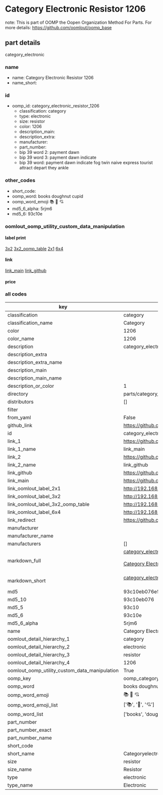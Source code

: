 # Category Electronic Resistor 1206  

note: This is part of OOMP the Oopen Organization Method For Parts. For more details: https://github.com/oomlout/oomp_base

##  part details
  



category_electronic



### name
* name: Category Electronic Resistor 1206
* name_short: 
### id
* oomp_id: category_electronic_resistor_1206
  * classification: category
  * type: electronic
  * size: resistor
  * color: 1206
  * description_main: 
  * description_extra: 
  * manufacturer: 
  * part_number: 
  * bip 39 word 2: payment dawn
  * bip 39 word 3: payment dawn indicate
  * bip 39 word: payment dawn indicate fog twin naive express tourist attract depart they ankle

### other_codes
* short_code: 
* oomp_word: books doughnut cupid
* oomp_word_emoji :books: :doughnut: :cupid:
* md5_6_alpha: 5rjm6
* md5_6: 93c10e






### oomlout_oomp_utility_custom_data_manipulation
#### label print
[3x2](http://192.168.1.245:1112/?label=oomp%205rjm6)
[3x2_oomp_table](http://192.168.1.108:1112/?label=oomp%205rjm6)
[2x1](http://192.168.1.242:1112/?label=oomp%205rjm6)
[6x4](http://192.168.1.55:1112/?label=oomp%205rjm6)    

#### link

[link_main](https://github.com/oomlout/oomlout_oomp_version_1_messy/tree/main/parts/category_electronic_resistor_1206) [link_github](https://github.com/oomlout/oomlout_oomp_version_1_messy/tree/main/parts/category_electronic_resistor_1206)                             

#### price







### all codes 
| key | value |  
| --- | --- |  
| classification | category |  
| classification_name | Category |  
| color | 1206 |  
| color_name | 1206 |  
| description | category_electronic |  
| description_extra |  |  
| description_extra_name |  |  
| description_main |  |  
| description_main_name |  |  
| description_or_color | 1  |  
| directory | parts/category_electronic_resistor_1206 |  
| distributors | [] |  
| filter |  |  
| from_yaml | False |  
| github_link | https://github.com/oomlout/oomlout_oomp_part_src/tree/main/parts/category_electronic_resistor_1206 |  
| id | category_electronic_resistor_1206 |  
| link_1 | https://github.com/oomlout/oomlout_oomp_version_1_messy/tree/main/parts/category_electronic_resistor_1206 |  
| link_1_name | link_main |  
| link_2 | https://github.com/oomlout/oomlout_oomp_version_1_messy/tree/main/parts/category_electronic_resistor_1206 |  
| link_2_name | link_github |  
| link_github | https://github.com/oomlout/oomlout_oomp_version_1_messy/tree/main/parts/category_electronic_resistor_1206 |  
| link_main | https://github.com/oomlout/oomlout_oomp_version_1_messy/tree/main/parts/category_electronic_resistor_1206 |  
| link_oomlout_label_2x1 | http://192.168.1.242:1112/?label=oomp%205rjm6 |  
| link_oomlout_label_3x2 | http://192.168.1.245:1112/?label=oomp%205rjm6 |  
| link_oomlout_label_3x2_oomp_table | http://192.168.1.108:1112/?label=oomp%205rjm6 |  
| link_oomlout_label_6x4 | http://192.168.1.55:1112/?label=oomp%205rjm6 |  
| link_redirect | https://github.com/oomlout/oomlout_oomp_version_1_messy/tree/main/parts/category_electronic_resistor_1206 |  
| manufacturer |  |  
| manufacturer_name |  |  
| manufacturers | [] |  
| markdown_full | [category_electronic_resistor_1206](none)<br>[](none)<br>[Category Electronic Resistor 1206](none)<br><br> |  
| markdown_short | [category_electronic_resistor_1206](none)<br><br> |  
| md5 | 93c10eb076e5ea1a4af5b5a4e5cdfd0d |  
| md5_10 | 93c10eb076 |  
| md5_5 | 93c10 |  
| md5_6 | 93c10e |  
| md5_6_alpha | 5rjm6 |  
| name | Category Electronic Resistor 1206 |  
| oomlout_detail_hierarchy_1 | category |  
| oomlout_detail_hierarchy_2 | electronic |  
| oomlout_detail_hierarchy_3 | resistor |  
| oomlout_detail_hierarchy_4 | 1206 |  
| oomlout_oomp_utility_custom_data_manipulation | True |  
| oomp_key | oomp_category_electronic_resistor_1206 |  
| oomp_word | books doughnut cupid |  
| oomp_word_emoji | :books: :doughnut: :cupid: |  
| oomp_word_emoji_list | [':books:', ':doughnut:', ':cupid:'] |  
| oomp_word_list | ['books', 'doughnut', 'cupid'] |  
| part_number |  |  
| part_number_exact |  |  
| part_number_name |  |  
| short_code |  |  
| short_name | Categoryelectronic |  
| size | resistor |  
| size_name | Resistor |  
| type | electronic |  
| type_name | Electronic |  

